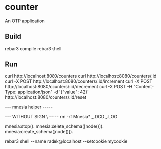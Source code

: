 # counter

An OTP application

## Build

rebar3 compile
rebar3 shell

## Run

curl http://localhost:8080/counters
curl http://localhost:8080/counters/:id
curl -X POST http://localhost:8080/counters/:id/increment
curl -X POST http://localhost:8080/counters/:id/decrement
curl -X POST -H "Content-Type: application/json" -d '{"value": 42}' http://localhost:8080/counters/:id/reset

--- mnesia helper -----

--- WITHOUT SIGN \ -----
rm -rf Mnesia\* _.DCD _.LOG

mnesia:stop().
mnesia:delete_schema([node()]).
mnesia:create_schema([node()]).

rebar3 shell --name radek@localhost --setcookie mycookie
